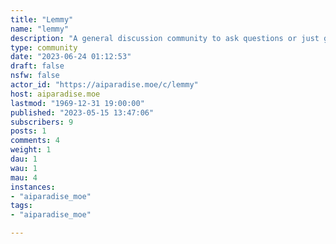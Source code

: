 ```yaml
---
title: "Lemmy" 
name: "lemmy"
description: "A general discussion community to ask questions or just general discussions "
type: community
date: "2023-06-24 01:12:53"
draft: false
nsfw: false
actor_id: "https://aiparadise.moe/c/lemmy"
host: aiparadise.moe
lastmod: "1969-12-31 19:00:00"
published: "2023-05-15 13:47:06"
subscribers: 9
posts: 1
comments: 4
weight: 1
dau: 1
wau: 1
mau: 4
instances:
- "aiparadise_moe"
tags: 
- "aiparadise_moe"

---
```

